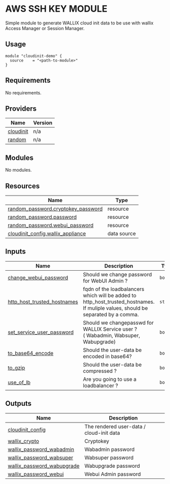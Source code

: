 <!-- markdownlint-disable MD033 -->
# AWS SSH KEY MODULE

Simple module to generate WALLIX cloud init data to be use with wallix Access Manager or Session Manager.

## Usage

```hcl
module "cloudinit-demo" {
  source    = "<path-to-module>"
}
```

<!-- BEGIN_TF_DOCS -->
## Requirements

No requirements.

## Providers

| Name | Version |
|------|---------|
| <a name="provider_cloudinit"></a> [cloudinit](#provider\_cloudinit) | n/a |
| <a name="provider_random"></a> [random](#provider\_random) | n/a |

## Modules

No modules.

## Resources

| Name | Type |
|------|------|
| [random_password.cryptokey_password](https://registry.terraform.io/providers/hashicorp/random/latest/docs/resources/password) | resource |
| [random_password.password](https://registry.terraform.io/providers/hashicorp/random/latest/docs/resources/password) | resource |
| [random_password.webui_password](https://registry.terraform.io/providers/hashicorp/random/latest/docs/resources/password) | resource |
| [cloudinit_config.wallix_appliance](https://registry.terraform.io/providers/hashicorp/cloudinit/latest/docs/data-sources/config) | data source |

## Inputs

| Name | Description | Type | Default | Required |
|------|-------------|------|---------|:--------:|
| <a name="input_change_webui_password"></a> [change\_webui\_password](#input\_change\_webui\_password) | Should we change password for WebUI Admin ? | `bool` | `false` | no |
| <a name="input_http_host_trusted_hostnames"></a> [http\_host\_trusted\_hostnames](#input\_http\_host\_trusted\_hostnames) | fqdn of the loadbalancers which will be added to http\_host\_trusted\_hostnames.<br/> If muliple values, should be separated by a comma. | `string` | `""` | no |
| <a name="input_set_service_user_password"></a> [set\_service\_user\_password](#input\_set\_service\_user\_password) | Should we changepasswd for WALLIX Service user ?<br/> ( Wabadmin, Wabsuper, Wabupgrade) | `bool` | `false` | no |
| <a name="input_to_base64_encode"></a> [to\_base64\_encode](#input\_to\_base64\_encode) | Should the user-data be encoded in base64? | `bool` | `false` | no |
| <a name="input_to_gzip"></a> [to\_gzip](#input\_to\_gzip) | Should the user-data be compressed ? | `bool` | `false` | no |
| <a name="input_use_of_lb"></a> [use\_of\_lb](#input\_use\_of\_lb) | Are you going to use a loadbalancer ? | `bool` | `false` | no |

## Outputs

| Name | Description |
|------|-------------|
| <a name="output_cloudinit_config"></a> [cloudinit\_config](#output\_cloudinit\_config) | The rendered user-data / cloud-init data |
| <a name="output_wallix_crypto"></a> [wallix\_crypto](#output\_wallix\_crypto) | Cryptokey |
| <a name="output_wallix_password_wabadmin"></a> [wallix\_password\_wabadmin](#output\_wallix\_password\_wabadmin) | Wabadmin password |
| <a name="output_wallix_password_wabsuper"></a> [wallix\_password\_wabsuper](#output\_wallix\_password\_wabsuper) | Wabsuper password |
| <a name="output_wallix_password_wabupgrade"></a> [wallix\_password\_wabupgrade](#output\_wallix\_password\_wabupgrade) | Wabupgrade password |
| <a name="output_wallix_password_webui"></a> [wallix\_password\_webui](#output\_wallix\_password\_webui) | Webui Admin password |
<!-- END_TF_DOCS -->